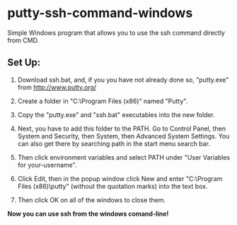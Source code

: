# putty-ssh-command-windows
Simple Windows program that allows you to use the ssh command directly from CMD.

## Set Up:
1. Download ssh.bat, and, if you you have not already done so, "putty.exe" from http://www.putty.org/

2. Create a folder in "C:\Program Files (x86)" named "Putty".

3. Copy the "putty.exe" and "ssh.bat" executables into the new folder.

4. Next, you have to add this folder to the PATH. Go to Control Panel, then System and Security, then System, then Advanced System Settings. You can also get there by searching path in the start menu search bar.

5. Then click environment variables and select PATH under "User Variables for your-username".

6. Click Edit, then in the popup window click New and enter "C:\Program Files (x86)\putty" (without the quotation marks) into the text box.

7. Then click OK on all of the windows to close them.

__Now you can use ssh from the windows comand-line!__
